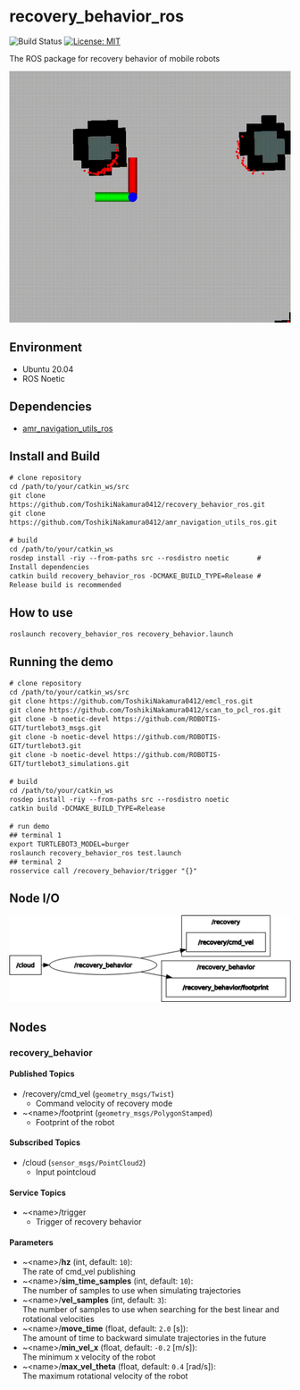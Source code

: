 # recovery_behavior_ros

![Build Status](https://github.com/ToshikiNakamura0412/recovery_behavior_ros/workflows/build/badge.svg)
[![License: MIT](https://img.shields.io/badge/License-MIT-yellow.svg)](https://opensource.org/licenses/MIT)

The ROS package for recovery behavior of mobile robots

<p align="center">
  <img src="https://github.com/ToshikiNakamura0412/amr_navigation_gifs/blob/master/images/recovery_behavior_demo.gif" height="450px"/>
</p>

## Environment
- Ubuntu 20.04
- ROS Noetic

## Dependencies
- [amr_navigation_utils_ros](https://github.com/ToshikiNakamura0412/amr_navigation_utils_ros.git)

## Install and Build
```
# clone repository
cd /path/to/your/catkin_ws/src
git clone https://github.com/ToshikiNakamura0412/recovery_behavior_ros.git
git clone https://github.com/ToshikiNakamura0412/amr_navigation_utils_ros.git

# build
cd /path/to/your/catkin_ws
rosdep install -riy --from-paths src --rosdistro noetic       # Install dependencies
catkin build recovery_behavior_ros -DCMAKE_BUILD_TYPE=Release # Release build is recommended
```

## How to use
```
roslaunch recovery_behavior_ros recovery_behavior.launch
```

## Running the demo
```
# clone repository
cd /path/to/your/catkin_ws/src
git clone https://github.com/ToshikiNakamura0412/emcl_ros.git
git clone https://github.com/ToshikiNakamura0412/scan_to_pcl_ros.git
git clone -b noetic-devel https://github.com/ROBOTIS-GIT/turtlebot3_msgs.git
git clone -b noetic-devel https://github.com/ROBOTIS-GIT/turtlebot3.git
git clone -b noetic-devel https://github.com/ROBOTIS-GIT/turtlebot3_simulations.git

# build
cd /path/to/your/catkin_ws
rosdep install -riy --from-paths src --rosdistro noetic
catkin build -DCMAKE_BUILD_TYPE=Release

# run demo
## terminal 1
export TURTLEBOT3_MODEL=burger
roslaunch recovery_behavior_ros test.launch
## terminal 2
rosservice call /recovery_behavior/trigger "{}"
```

## Node I/O
![Node I/O](images/node_io.png)

## Nodes
### recovery_behavior
#### Published Topics
- /recovery/cmd_vel (`geometry_msgs/Twist`)
  - Command velocity of recovery mode
- ~\<name>/footprint (`geometry_msgs/PolygonStamped`)
  - Footprint of the robot

#### Subscribed Topics
- /cloud (`sensor_msgs/PointCloud2`)
  - Input pointcloud

#### Service Topics
- ~\<name>/trigger
  - Trigger of recovery behavior

#### Parameters
- ~\<name>/<b>hz</b> (int, default: `10`):<br>
  The rate of cmd_vel publishing
- ~\<name>/<b>sim_time_samples</b> (int, default: `10`):<br>
  The number of samples to use when simulating trajectories
- ~\<name>/<b>vel_samples</b> (int, default: `3`):<br>
  The number of samples to use when searching for the best linear and rotational velocities
- ~\<name>/<b>move_time</b> (float, default: `2.0` [s]):<br>
  The amount of time to backward simulate trajectories in the future
- ~\<name>/<b>min_vel_x</b> (float, default: `-0.2` [m/s]):<br>
  The minimum x velocity of the robot
- ~\<name>/<b>max_vel_theta</b> (float, default: `0.4` [rad/s]):<br>
  The maximum rotational velocity of the robot
